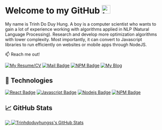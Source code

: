 # Welcome to my GitHub <img src="https://user-images.githubusercontent.com/1303154/88677602-1635ba80-d120-11ea-84d8-d263ba5fc3c0.gif" width="28px" alt="hi">

My name is Trinh Do Duy Hung. A boy is a computer scientist who wants to gain a lot of experience working with algorithms applied in NLP (Natural Language Processing). Research and develop more optimization algorithms with lower complexity. Most importantly, it can convert to Javascript libraries to run efficiently on websites or mobile apps through NodeJS.

:mailbox: Reach me out!

[![My Resume/CV](https://img.shields.io/badge/-Resume-01ae45?style=flat&labelColor=01ae45)](https://i.topcv.vn/trinhdoduyhung?ref=3920210) [![Mail Badge](https://img.shields.io/badge/-trinhhungsss492-c0392b?style=flat&labelColor=c0392b&logo=gmail&logoColor=white)](mailto:trinhhungsss492@gmail.com) [![NPM Badge](https://img.shields.io/badge/-NK_VECTOR-cb3837?style=flat&labelColor=white&logo=npm&logoColor=white)](https://www.npmjs.com/package/nk-vector) [![My Blog](https://img.shields.io/badge/-Viblo-5387c6?style=flat&labelColor=5387c6)](https://viblo.asia/u/trinhdoduyhung)

## 🔧 Technologies
[![React Badge](https://img.shields.io/badge/-React-61DBFB?style=for-the-badge&labelColor=black&logo=react&logoColor=61DBFB)](#) [![Javascript Badge](https://img.shields.io/badge/-Javascript-F0DB4F?style=for-the-badge&labelColor=black&logo=javascript&logoColor=F0DB4F)](#) [![Nodejs Badge](https://img.shields.io/badge/-Nodejs-3C873A?style=for-the-badge&labelColor=black&logo=node.js&logoColor=3C873A)](#)
[![NPM Badge](https://img.shields.io/badge/-Npm-cb3837?style=for-the-badge&labelColor=white&logo=npm)](https://www.npmjs.com/package/nk-vector)

## &#x1f4c8; GitHub Stats

<a href="https://github.com/trinhdoduyhungss">
  <img align="center" src="https://github-readme-stats.vercel.app/api/top-langs/?username=trinhdoduyhungss&layout=compact&hide=html,css&theme=github_dark" />
</a>
</b>  
<a href="https://github.com/trinhdoduyhungss">
  <img align="center" src="https://github-readme-stats.vercel.app/api?username=trinhdoduyhungss&show_icons=true&theme=github_dark" alt="Trinhdoduyhungss's GitHub Stats" />
</a>
